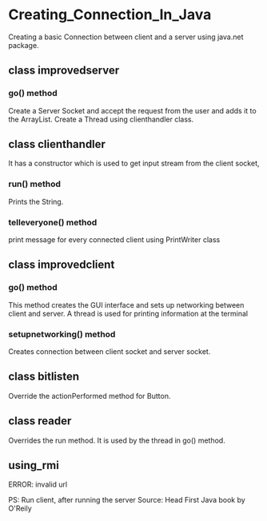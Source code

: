# Creating_Connection_In_Java

Creating a basic Connection between client and a server using java.net package.

## class improvedserver
 ### go() method
 Create a Server Socket and accept the request from the user and adds it to the ArrayList. Create a Thread 
 using clienthandler class.
## class clienthandler
It has a constructor which is used to get input stream from the client socket,
 ### run() method
 Prints the String.
 ### telleveryone() method
 print message for every connected client using PrintWriter class


 ## class improvedclient
 ### go() method
 This method creates the GUI interface and sets up networking between client and server. A thread is used for printing information at the terminal
  ### setupnetworking() method
  Creates connection between client socket and server socket.
 ## class bitlisten 
 Override the actionPerformed method for Button.
 ## class reader
 Overrides the run method. It is used by the thread in go() method.
 ## using_rmi
   ERROR: invalid url



PS: Run client, after running the server
Source: Head First Java book by O'Reily

